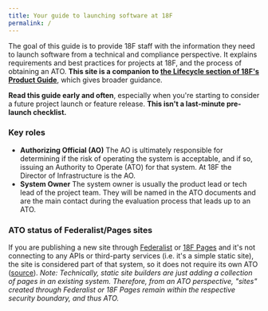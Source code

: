 ```yaml
---
title: Your guide to launching software at 18F
permalink: /
---
```


The goal of this guide is to provide 18F staff with the information they need to launch software from a technical and compliance perspective. It explains requirements and best practices for projects at 18F, and the process of obtaining an ATO. **This site is a companion to [the Lifecycle section of 18F's Product Guide](https://product-guide.18f.gov/lifecycle-of-a-project/)**, which gives broader guidance.

**Read this guide early and often**, especially when you're starting to consider a future project launch or feature release. **This isn't a last-minute pre-launch checklist.**

### Key roles

- **Authorizing Official (AO)** The AO is ultimately responsible for determining if the risk of operating the system is acceptable, and if so, issuing an Authority to Operate (ATO) for that system. At 18F the Director of Infrastructure is the AO.
- **System Owner** The system owner is usually the product lead or tech lead of the project team. They will be named in the ATO documents and are the main contact during the evaluation process that leads up to an ATO.

### ATO status of Federalist/Pages sites

If you are publishing a new site through [Federalist](infrastructure/#federalist) or [18F Pages](infrastructure/#18f-pages) and it's not connecting to any APIs or third-party services (i.e. it's a simple static site), the site is considered part of that system, so it does not require its own ATO ([source](https://github.com/18F/before-you-ship/issues/95#issuecomment-174011747)). *Note: Technically, static site builders are just adding a collection of pages in an existing system. Therefore, from an ATO perspective, "sites" created through Federalist or 18F Pages remain within the respective security boundary, and thus ATO.*
